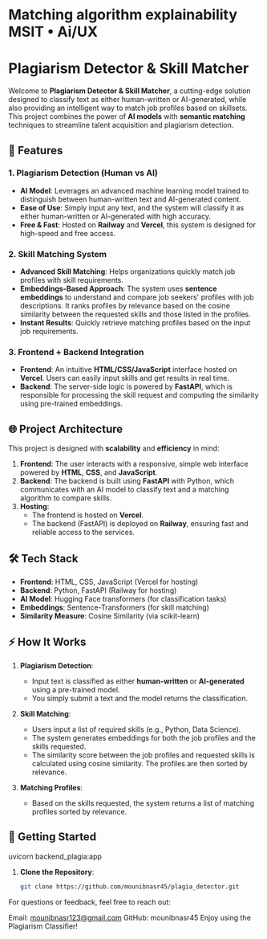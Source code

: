 # Matching algorithm explainability  MSIT • Ai/UX
# Plagiarism Detector & Skill Matcher

Welcome to **Plagiarism Detector & Skill Matcher**, a cutting-edge solution designed to classify text as either human-written or AI-generated, while also providing an intelligent way to match job profiles based on skillsets. This project combines the power of **AI models** with **semantic matching** techniques to streamline talent acquisition and plagiarism detection.

## 🚀 Features

### 1. **Plagiarism Detection (Human vs AI)**
- **AI Model**: Leverages an advanced machine learning model trained to distinguish between human-written text and AI-generated content.
- **Ease of Use**: Simply input any text, and the system will classify it as either human-written or AI-generated with high accuracy.
- **Free & Fast**: Hosted on **Railway** and **Vercel**, this system is designed for high-speed and free access.

### 2. **Skill Matching System**
- **Advanced Skill Matching**: Helps organizations quickly match job profiles with skill requirements.
- **Embeddings-Based Approach**: The system uses **sentence embeddings** to understand and compare job seekers' profiles with job descriptions. It ranks profiles by relevance based on the cosine similarity between the requested skills and those listed in the profiles.
- **Instant Results**: Quickly retrieve matching profiles based on the input job requirements.
  
### 3. **Frontend + Backend Integration**
- **Frontend**: An intuitive **HTML/CSS/JavaScript** interface hosted on **Vercel**. Users can easily input skills and get results in real time.
- **Backend**: The server-side logic is powered by **FastAPI**, which is responsible for processing the skill request and computing the similarity using pre-trained embeddings.

## 🌐 Project Architecture

This project is designed with **scalability** and **efficiency** in mind:

1. **Frontend**: The user interacts with a responsive, simple web interface powered by **HTML**, **CSS**, and **JavaScript**.
2. **Backend**: The backend is built using **FastAPI** with Python, which communicates with an AI model to classify text and a matching algorithm to compare skills.
3. **Hosting**: 
   - The frontend is hosted on **Vercel**.
   - The backend (FastAPI) is deployed on **Railway**, ensuring fast and reliable access to the services.

## 🛠 Tech Stack

- **Frontend**: HTML, CSS, JavaScript (Vercel for hosting)
- **Backend**: Python, FastAPI (Railway for hosting)
- **AI Model**: Hugging Face transformers (for classification tasks)
- **Embeddings**: Sentence-Transformers (for skill matching)
- **Similarity Measure**: Cosine Similarity (via scikit-learn)

## ⚡ How It Works

1. **Plagiarism Detection**:
   - Input text is classified as either **human-written** or **AI-generated** using a pre-trained model.
   - You simply submit a text and the model returns the classification.

2. **Skill Matching**:
   - Users input a list of required skills (e.g., Python, Data Science).
   - The system generates embeddings for both the job profiles and the skills requested.
   - The similarity score between the job profiles and requested skills is calculated using cosine similarity. The profiles are then sorted by relevance.
   
3. **Matching Profiles**:
   - Based on the skills requested, the system returns a list of matching profiles sorted by relevance.

## 🌟 Getting Started
 uvicorn backend_plagia:app
 
1. **Clone the Repository**:
   ```bash
   git clone https://github.com/mounibnasr45/plagia_detector.git

For questions or feedback, feel free to reach out:

Email: mounibnasr123@gmail.com GitHub: mounibnasr45 Enjoy using the Plagiarism Classifier!
